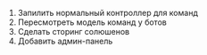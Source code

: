 ﻿1. Запилить нормальный контроллер для команд
2. Пересмотреть модель команд у ботов
3. Сделать сторинг солюшенов
4. Добавить админ-панель